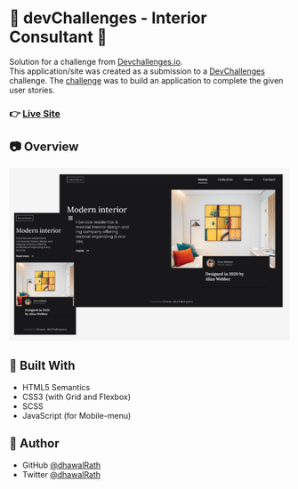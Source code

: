 # :star2: devChallenges - Interior Consultant :star2:

Solution for a challenge from [Devchallenges.io](https://devchallenges.io). </br>
This application/site was created as a submission to a [DevChallenges](https://devchallenges.io/challenges) challenge. The [challenge](https://devchallenges.io/challenges/Jymh2b2FyebRTUljkNcb) was to build an application to complete the given user stories.

### :point_right: [Live Site](https://interior-consultant-challenge-4.netlify.app/)

## :camera: Overview

![ss](./ss.png)

## :muscle: Built With

- HTML5 Semantics
- CSS3 (with Grid and Flexbox)
- SCSS
- JavaScript (for Mobile-menu)

## :man: Author

- GitHub [@dhawalRath](https://{github.com/dhawalRath})
- Twitter [@dhawalRath](https://{twitter.com/dhawalRath})
